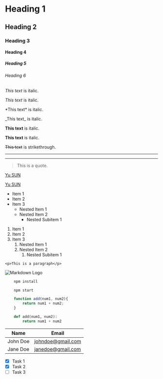 <!-- Headings -->
# Heading 1
## Heading 2
### Heading 3
#### Heading 4
##### Heading 5
###### Heading 6  

<!-- Italics-->
*This text* is italic.  

_This text_ is italic.

<!-- Show the signs-->
\*This text* is italic.  

\_This text_ is italic.

<!-- Strong-->
**This text** is italic.

__This text__ is italic.

<!-- Strikethrough-->
~~This text~~ is strikethrough.

<!-- Horizontal Rule-->

---

___

<!-- Blockquote-->
> This is a  quote.

<!-- Links-->
[Yu SUN](http://yusun058.github.io/)

[Yu SUN](http://yusun058.github.io/ "Yu Sun")

<!-- Unordered Lists-->
* Item 1
* Item 2
* Item 3
  * Nested Item 1
  * Nested Item 2
    * Nested Subitem 1

<!-- Ordered Lists-->
1. Item 1
2. Item 2
3. Item 3
   1. Nested Item 1
   2. Nested Item 2
      1. Nested Subitem 1

<!-- Inline Code Block-->
`<p>This is a paragraph</p>`

<!-- Images-->
![Markdown Logo](https://markdown-here.com/img/icon256.png)

<!-- Github Markdown-->

<!-- Code Blocks-->
```bash
    npm install

    npm start
```

```javascript
    function add(num1, num2){
        return num1 + num2;
    }
```

```python
    def add(num1, num2):
        return num1 + num2
```

<!-- Tables-->
| Name   | Email            |
|------  | ------           |
|John Doe| johndoe@gmail.com|
|Jane Doe| janedoe@gmail.com|

<!-- Task Lists-->

* [x] Task 1
* [x] Task 2
* [ ] Task 3 
